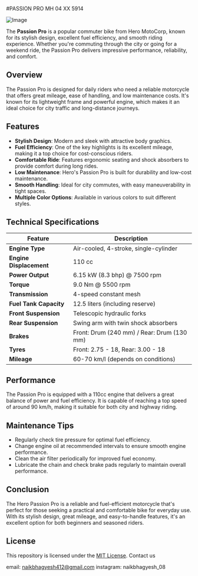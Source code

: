 #PASSION PRO MH 04 XX 5914

![Image](https://github.com/user-attachments/assets/fdbbaed5-f4fb-4125-abcc-7bb7a50f1806)

The **Passion Pro** is a popular commuter bike from Hero MotoCorp, known for its stylish design, excellent fuel efficiency, and smooth riding experience. Whether you're commuting through the city or going for a weekend ride, the Passion Pro delivers impressive performance, reliability, and comfort.

## Overview

The Passion Pro is designed for daily riders who need a reliable motorcycle that offers great mileage, ease of handling, and low maintenance costs. It's known for its lightweight frame and powerful engine, which makes it an ideal choice for city traffic and long-distance journeys.

## Features

- **Stylish Design**: Modern and sleek with attractive body graphics.
- **Fuel Efficiency**: One of the key highlights is its excellent mileage, making it a top choice for cost-conscious riders.
- **Comfortable Ride**: Features ergonomic seating and shock absorbers to provide comfort during long rides.
- **Low Maintenance**: Hero's Passion Pro is built for durability and low-cost maintenance.
- **Smooth Handling**: Ideal for city commutes, with easy maneuverability in tight spaces.
- **Multiple Color Options**: Available in various colors to suit different styles.

## Technical Specifications

| Feature               | Description                       |
|-----------------------|-----------------------------------|
| **Engine Type**        | Air-cooled, 4-stroke, single-cylinder |
| **Engine Displacement**| 110 cc                            |
| **Power Output**       | 6.15 kW (8.3 bhp) @ 7500 rpm      |
| **Torque**             | 9.0 Nm @ 5500 rpm                 |
| **Transmission**       | 4-speed constant mesh            |
| **Fuel Tank Capacity** | 12.5 liters (including reserve)  |
| **Front Suspension**   | Telescopic hydraulic forks       |
| **Rear Suspension**    | Swing arm with twin shock absorbers |
| **Brakes**             | Front: Drum (240 mm) / Rear: Drum (130 mm) |
| **Tyres**              | Front: 2.75 - 18, Rear: 3.00 - 18 |
| **Mileage**            | 60-70 km/l (depends on conditions) |

## Performance

The Passion Pro is equipped with a 110cc engine that delivers a great balance of power and fuel efficiency. It is capable of reaching a top speed of around 90 km/h, making it suitable for both city and highway riding.

## Maintenance Tips

- Regularly check tire pressure for optimal fuel efficiency.
- Change engine oil at recommended intervals to ensure smooth engine performance.
- Clean the air filter periodically for improved fuel economy.
- Lubricate the chain and check brake pads regularly to maintain overall performance.

## Conclusion

The Hero Passion Pro is a reliable and fuel-efficient motorcycle that's perfect for those seeking a practical and comfortable bike for everyday use. With its stylish design, great mileage, and easy-to-handle features, it's an excellent option for both beginners and seasoned riders.

## License

This repository is licensed under the [MIT License](LICENSE).
Contact us 

email: naikbhagyesh412@gmail.com 
instagram: naikbhagyesh_08
